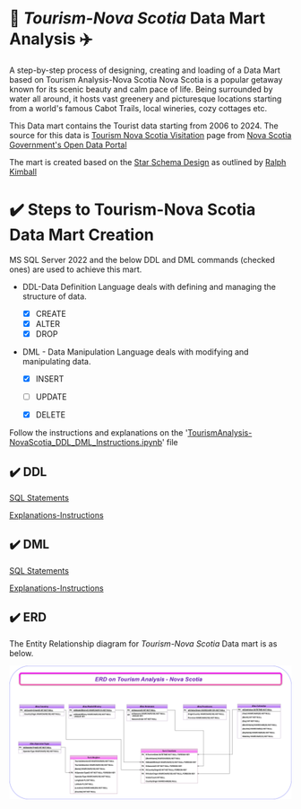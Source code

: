 # 🌅 *Tourism-Nova Scotia* Data Mart Analysis ✈️
A step-by-step process of designing, creating and loading of a Data Mart based on Tourism Analysis-Nova Scotia
Nova Scotia is a popular getaway known for its scenic beauty and calm pace of life. Being surrounded by water all around, it hosts vast greenery and picturesque locations starting from a world's famous Cabot Trails, local wineries, cozy cottages etc.


This Data mart contains the Tourist data starting from 2006 to 2024. The source for this data is [Tourism Nova Scotia Visitation](https://data.novascotia.ca/Business-and-Industry/Tourism-Nova-Scotia-Visitation/n783-4gmh/data_preview) page from [Nova Scotia Government's Open Data Portal](https://data.novascotia.ca/)


The mart is created based on the [Star Schema Design](https://www.kimballgroup.com/data-warehouse-business-intelligence-resources/kimball-techniques/dimensional-modeling-techniques/star-schema-olap-cube/) as outlined by [Ralph Kimball](https://www.kimballgroup.com/data-warehouse-business-intelligence-resources/kimball-techniques/dimensional-modeling-techniques/)


# ✔️ **Steps to Tourism-Nova Scotia Data Mart Creation**
MS SQL Server 2022 and the below DDL and DML commands (checked ones) are used to achieve this mart.
- DDL-Data Definition Language deals with defining and managing the structure of data.

    - [x] CREATE
    - [x] ALTER
    - [x] DROP

- DML - Data Manipulation Language deals with modifying and manipulating data.

    - [x] INSERT
    - [ ] UPDATE
    - [x] DELETE


Follow the instructions and explanations on the '[TourismAnalysis-NovaScotia_DDL_DML_Instructions.ipynb](./DataFolder/TourismAnalysis-NovaScotia_DDL_DML_Instructions.ipynb)' file

## ✔️ DDL
[SQL Statements](./DATA/DDL/Final_DDL_TourismNS.sql)

[Explanations-Instructions](./DATA/DDL/TourismAnalysis-NovaScotia_DDL_Instructions.ipynb)

## ✔️ DML
[SQL Statements](./DATA/DML/Final_DML_TourismNS.sql)

[Explanations-Instructions](./DATA/DML/TourismAnalysis-NovaScotia_DML_Instructions.ipynb)


## ✔️ ERD
The Entity Relationship diagram for *Tourism-Nova Scotia* Data mart is as below.

![ERD](./DATA/ERD/Tourism_NovaScotia.png)


